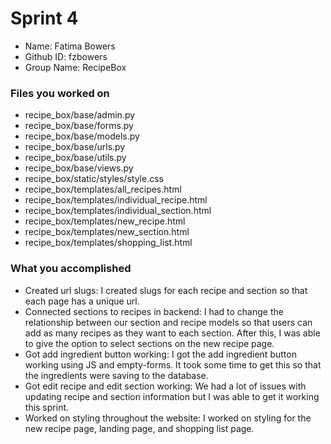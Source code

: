 # Sprint 4
- Name: Fatima Bowers
- Github ID: fzbowers
- Group Name: RecipeBox

### Files you worked on
- recipe_box/base/admin.py
- recipe_box/base/forms.py
- recipe_box/base/models.py
- recipe_box/base/urls.py
- recipe_box/base/utils.py
- recipe_box/base/views.py
- recipe_box/static/styles/style.css
- recipe_box/templates/all_recipes.html
- recipe_box/templates/individual_recipe.html
- recipe_box/templates/individual_section.html
- recipe_box/templates/new_recipe.html
- recipe_box/templates/new_section.html
- recipe_box/templates/shopping_list.html

### What you accomplished
- Created url slugs: I created slugs for each recipe and section so that each page has a unique url.
- Connected sections to recipes in backend: I had to change the relationship between our section and recipe models so that users can add as many recipes as they want to each section. After this, I was able to give the option to select sections on the new recipe page.
- Got add ingredient button working: I got the add ingredient button working using JS and empty-forms. It took some time to get this so that the ingredients were saving to the database.
- Got edit recipe and edit section working: We had a lot of issues with updating recipe and section information but I was able to get it working this sprint.
- Worked on styling throughout the website: I worked on styling for the new recipe page, landing page, and shopping list page.
